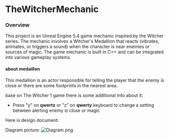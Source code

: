 # TheWitcherMechanic

### Overview
This project is an Unreal Engine 5.4 game mechanic inspired by the Witcher series. The mechanic involves a Witcher's Medallion that reacts (vibrates, animates, or triggers a sound) when the character is near enemies or sources of magic. The game mechanic is built in C++ and can be integrated into various gameplay systems.

#### about medaillon

This medallion is an actor responsible for telling the player that the enemy is close or there are some footprints in the nearest area.


base on The Witcher 1 game there is some additional info about it:
- Press "y" on **qwertz** or "z" on **qwerty** keyboard to change a setting between alerting enemy is close or magic


Here is design document:

Diagram picture:
![Diagram.png](https://github.com/user-attachments/assets/02d86ac0-3932-4b51-b7be-0ad36f82106a)
